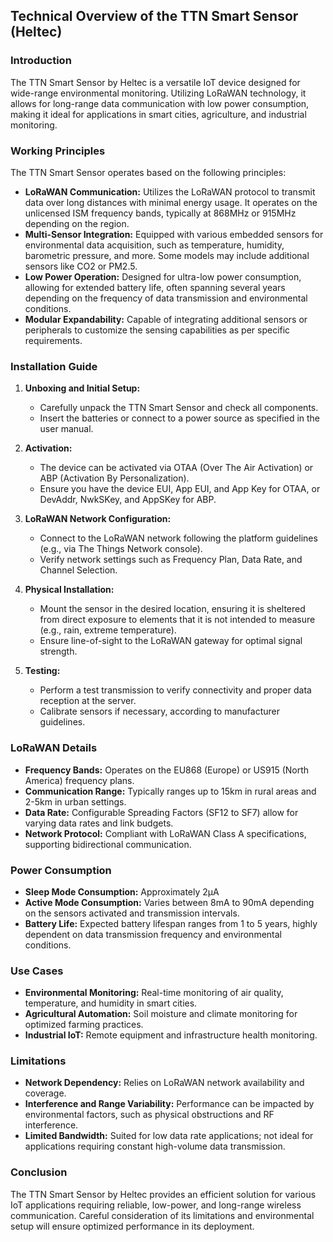 ## Technical Overview of the TTN Smart Sensor (Heltec)

### Introduction

The TTN Smart Sensor by Heltec is a versatile IoT device designed for wide-range environmental monitoring. Utilizing LoRaWAN technology, it allows for long-range data communication with low power consumption, making it ideal for applications in smart cities, agriculture, and industrial monitoring.

### Working Principles

The TTN Smart Sensor operates based on the following principles:

- **LoRaWAN Communication:** Utilizes the LoRaWAN protocol to transmit data over long distances with minimal energy usage. It operates on the unlicensed ISM frequency bands, typically at 868MHz or 915MHz depending on the region.
- **Multi-Sensor Integration:** Equipped with various embedded sensors for environmental data acquisition, such as temperature, humidity, barometric pressure, and more. Some models may include additional sensors like CO2 or PM2.5. 
- **Low Power Operation:** Designed for ultra-low power consumption, allowing for extended battery life, often spanning several years depending on the frequency of data transmission and environmental conditions.
- **Modular Expandability:** Capable of integrating additional sensors or peripherals to customize the sensing capabilities as per specific requirements.

### Installation Guide

1. **Unboxing and Initial Setup:**
   - Carefully unpack the TTN Smart Sensor and check all components.
   - Insert the batteries or connect to a power source as specified in the user manual.

2. **Activation:**
   - The device can be activated via OTAA (Over The Air Activation) or ABP (Activation By Personalization).
   - Ensure you have the device EUI, App EUI, and App Key for OTAA, or DevAddr, NwkSKey, and AppSKey for ABP.

3. **LoRaWAN Network Configuration:**
   - Connect to the LoRaWAN network following the platform guidelines (e.g., via The Things Network console).
   - Verify network settings such as Frequency Plan, Data Rate, and Channel Selection.

4. **Physical Installation:**
   - Mount the sensor in the desired location, ensuring it is sheltered from direct exposure to elements that it is not intended to measure (e.g., rain, extreme temperature).
   - Ensure line-of-sight to the LoRaWAN gateway for optimal signal strength.

5. **Testing:**
   - Perform a test transmission to verify connectivity and proper data reception at the server.
   - Calibrate sensors if necessary, according to manufacturer guidelines.

### LoRaWAN Details

- **Frequency Bands:** Operates on the EU868 (Europe) or US915 (North America) frequency plans.
- **Communication Range:** Typically ranges up to 15km in rural areas and 2-5km in urban settings.
- **Data Rate:** Configurable Spreading Factors (SF12 to SF7) allow for varying data rates and link budgets.
- **Network Protocol:** Compliant with LoRaWAN Class A specifications, supporting bidirectional communication.

### Power Consumption

- **Sleep Mode Consumption:** Approximately 2µA
- **Active Mode Consumption:** Varies between 8mA to 90mA depending on the sensors activated and transmission intervals.
- **Battery Life:** Expected battery lifespan ranges from 1 to 5 years, highly dependent on data transmission frequency and environmental conditions.

### Use Cases

- **Environmental Monitoring:** Real-time monitoring of air quality, temperature, and humidity in smart cities.
- **Agricultural Automation:** Soil moisture and climate monitoring for optimized farming practices.
- **Industrial IoT:** Remote equipment and infrastructure health monitoring.

### Limitations

- **Network Dependency:** Relies on LoRaWAN network availability and coverage.
- **Interference and Range Variability:** Performance can be impacted by environmental factors, such as physical obstructions and RF interference.
- **Limited Bandwidth:** Suited for low data rate applications; not ideal for applications requiring constant high-volume data transmission.

### Conclusion

The TTN Smart Sensor by Heltec provides an efficient solution for various IoT applications requiring reliable, low-power, and long-range wireless communication. Careful consideration of its limitations and environmental setup will ensure optimized performance in its deployment.
